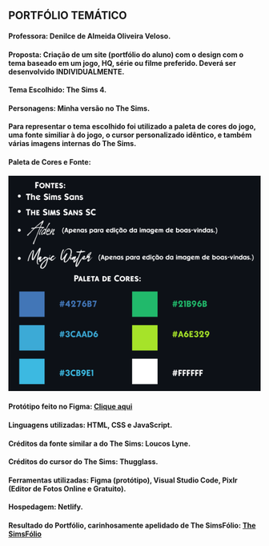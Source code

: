 ## PORTFÓLIO TEMÁTICO

#### Professora: Denilce de Almeida Oliveira Veloso.

#### Proposta: Criação de um site (portfólio do aluno) com o design com o tema baseado em um jogo, HQ, série ou filme preferido. Deverá ser desenvolvido INDIVIDUALMENTE.

#### Tema Escolhido: The Sims 4.

#### Personagens: Minha versão no The Sims.

#### Para representar o tema escolhido foi utilizado a paleta de cores do jogo, uma fonte similiar à do jogo, o cursor personalizado idêntico, e também várias imagens internas do The Sims.

#### Paleta de Cores e Fonte:
![alt text](https://github.com/talita-tortola/PWEB/blob/main/Portfolio/Imagens/paletadecoresefonte.png)

#### Protótipo feito no Figma: [Clique aqui](https://www.figma.com/file/2SpbFDoqSu8RczXqyhz0T6/Portfolio---The-Sims-4?node-id=0%3A1)

#### Linguagens utilizadas: HTML, CSS e JavaScript.

#### Créditos da fonte similar a do The Sims: Loucos Lyne.

#### Créditos do cursor do The Sims: Thugglass.

#### Ferramentas utilizadas: Figma (protótipo), Visual Studio Code, Pixlr (Editor de Fotos Online e Gratuito).

#### Hospedagem: Netlify.

#### Resultado do Portfólio, carinhosamente apelidado de The SimsFólio: [The SimsFólio](https://thesimsfolio.netlify.app/index.html)
